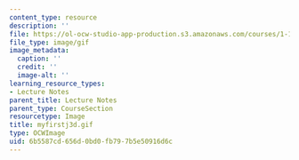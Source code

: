```yaml
---
content_type: resource
description: ''
file: https://ol-ocw-studio-app-production.s3.amazonaws.com/courses/1-124j-foundations-of-software-engineering-fall-2000/6b5587cd656d0bd0fb797b5e50916d6c_myfirstj3d.gif
file_type: image/gif
image_metadata:
  caption: ''
  credit: ''
  image-alt: ''
learning_resource_types:
- Lecture Notes
parent_title: Lecture Notes
parent_type: CourseSection
resourcetype: Image
title: myfirstj3d.gif
type: OCWImage
uid: 6b5587cd-656d-0bd0-fb79-7b5e50916d6c
---
```

